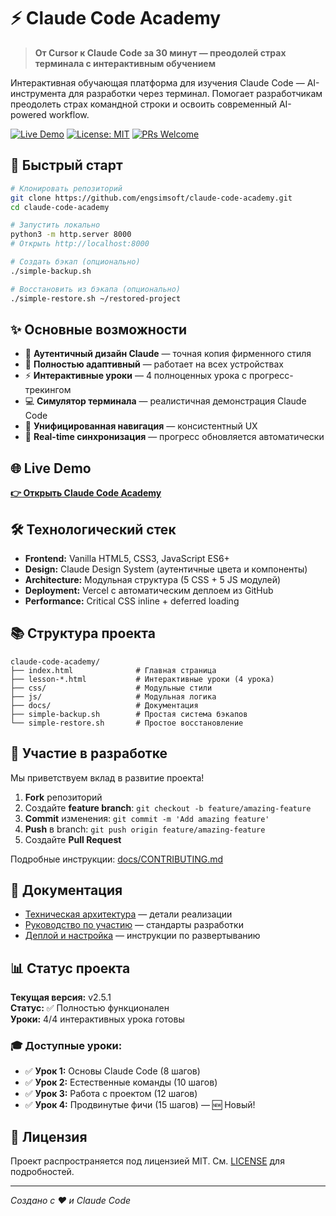 # ⚡ Claude Code Academy

> **От Cursor к Claude Code за 30 минут — преодолей страх терминала с интерактивным обучением**

Интерактивная обучающая платформа для изучения Claude Code — AI-инструмента для разработки через терминал. Помогает разработчикам преодолеть страх командной строки и освоить современный AI-powered workflow.

[![Live Demo](https://img.shields.io/badge/Live%20Demo-Visit%20Site-blue)](https://claude-code-academy-obhp38zjd-engsimsoft-gmailcoms-projects.vercel.app)
[![License: MIT](https://img.shields.io/badge/License-MIT-yellow.svg)](https://opensource.org/licenses/MIT)
[![PRs Welcome](https://img.shields.io/badge/PRs-welcome-brightgreen.svg)](http://makeapullrequest.com)

## 🚀 Быстрый старт

```bash
# Клонировать репозиторий
git clone https://github.com/engsimsoft/claude-code-academy.git
cd claude-code-academy

# Запустить локально
python3 -m http.server 8000
# Открыть http://localhost:8000

# Создать бэкап (опционально)
./simple-backup.sh

# Восстановить из бэкапа (опционально)
./simple-restore.sh ~/restored-project
```

## ✨ Основные возможности

- 🎨 **Аутентичный дизайн Claude** — точная копия фирменного стиля
- 📱 **Полностью адаптивный** — работает на всех устройствах
- ⚡ **Интерактивные уроки** — 4 полноценных урока с прогресс-трекингом
- 💻 **Симулятор терминала** — реалистичная демонстрация Claude Code
- 🧭 **Унифицированная навигация** — консистентный UX
- 🔄 **Real-time синхронизация** — прогресс обновляется автоматически

## 🌐 Live Demo

**[👉 Открыть Claude Code Academy](https://claude-code-academy-obhp38zjd-engsimsoft-gmailcoms-projects.vercel.app)**

## 🛠 Технологический стек

- **Frontend:** Vanilla HTML5, CSS3, JavaScript ES6+
- **Design:** Claude Design System (аутентичные цвета и компоненты)
- **Architecture:** Модульная структура (5 CSS + 5 JS модулей)
- **Deployment:** Vercel с автоматическим деплоем из GitHub
- **Performance:** Critical CSS inline + deferred loading

## 📚 Структура проекта

```text
claude-code-academy/
├── index.html              # Главная страница
├── lesson-*.html           # Интерактивные уроки (4 урока)
├── css/                    # Модульные стили
├── js/                     # Модульная логика
├── docs/                   # Документация
├── simple-backup.sh        # Простая система бэкапов
└── simple-restore.sh       # Простое восстановление
```

## 🤝 Участие в разработке

Мы приветствуем вклад в развитие проекта!

1. **Fork** репозиторий
2. Создайте **feature branch**: `git checkout -b feature/amazing-feature`
3. **Commit** изменения: `git commit -m 'Add amazing feature'`
4. **Push** в branch: `git push origin feature/amazing-feature`
5. Создайте **Pull Request**

Подробные инструкции: [docs/CONTRIBUTING.md](docs/CONTRIBUTING.md)

## 📖 Документация

- [Техническая архитектура](docs/ARCHITECTURE.md) — детали реализации
- [Руководство по участию](docs/CONTRIBUTING.md) — стандарты разработки
- [Деплой и настройка](docs/DEPLOYMENT.md) — инструкции по развертыванию

## 📊 Статус проекта

**Текущая версия:** v2.5.1  
**Статус:** ✅ Полностью функционален  
**Уроки:** 4/4 интерактивных урока готовы

### 🎓 Доступные уроки:
- ✅ **Урок 1:** Основы Claude Code (8 шагов)
- ✅ **Урок 2:** Естественные команды (10 шагов) 
- ✅ **Урок 3:** Работа с проектом (12 шагов)
- ✅ **Урок 4:** Продвинутые фичи (15 шагов) — 🆕 Новый!

## 📄 Лицензия

Проект распространяется под лицензией MIT. См. [LICENSE](LICENSE) для подробностей.

---

*Создано с ❤️ и Claude Code*
